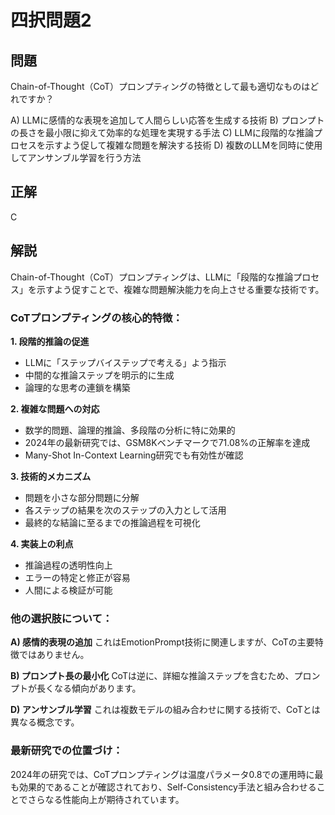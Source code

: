 # 四択問題2

## 問題
Chain-of-Thought（CoT）プロンプティングの特徴として最も適切なものはどれですか？

A) LLMに感情的な表現を追加して人間らしい応答を生成する技術
B) プロンプトの長さを最小限に抑えて効率的な処理を実現する手法
C) LLMに段階的な推論プロセスを示すよう促して複雑な問題を解決する技術
D) 複数のLLMを同時に使用してアンサンブル学習を行う方法

## 正解
C

## 解説
Chain-of-Thought（CoT）プロンプティングは、LLMに「段階的な推論プロセス」を示すよう促すことで、複雑な問題解決能力を向上させる重要な技術です。

### CoTプロンプティングの核心的特徴：

**1. 段階的推論の促進**
- LLMに「ステップバイステップで考える」よう指示
- 中間的な推論ステップを明示的に生成
- 論理的な思考の連鎖を構築

**2. 複雑な問題への対応**
- 数学的問題、論理的推論、多段階の分析に特に効果的
- 2024年の最新研究では、GSM8Kベンチマークで71.08%の正解率を達成
- Many-Shot In-Context Learning研究でも有効性が確認

**3. 技術的メカニズム**
- 問題を小さな部分問題に分解
- 各ステップの結果を次のステップの入力として活用
- 最終的な結論に至るまでの推論過程を可視化

**4. 実装上の利点**
- 推論過程の透明性向上
- エラーの特定と修正が容易
- 人間による検証が可能

### 他の選択肢について：

**A) 感情的表現の追加**
これはEmotionPrompt技術に関連しますが、CoTの主要特徴ではありません。

**B) プロンプト長の最小化**
CoTは逆に、詳細な推論ステップを含むため、プロンプトが長くなる傾向があります。

**D) アンサンブル学習**
これは複数モデルの組み合わせに関する技術で、CoTとは異なる概念です。

### 最新研究での位置づけ：
2024年の研究では、CoTプロンプティングは温度パラメータ0.8での運用時に最も効果的であることが確認されており、Self-Consistency手法と組み合わせることでさらなる性能向上が期待されています。 